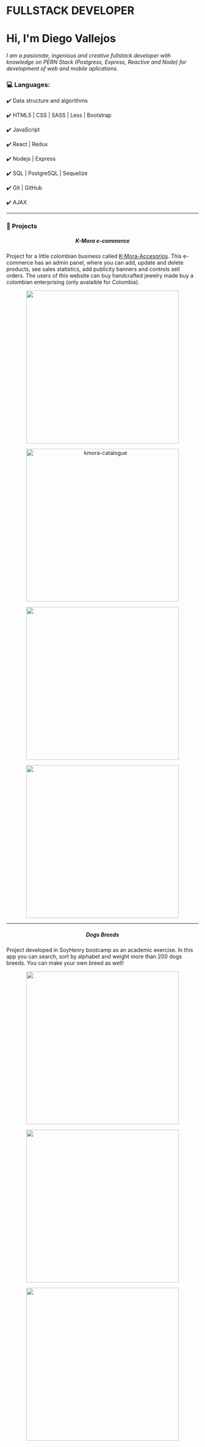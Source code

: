 # FULLSTACK DEVELOPER

# Hi, I'm Diego Vallejos

_I am a pasionate, ingenious and creative fullstack developer with knowledge on PERN Stack (Postgress, Express, Reactive and Node) for development of web and mobile aplications._

### :computer: Languages:
:heavy_check_mark: Data structure and algorithms

:heavy_check_mark: HTML5 | CSS | SASS | Less | Bootstrap

:heavy_check_mark: JavaScript

:heavy_check_mark: React | Redux 

:heavy_check_mark: Nodejs | Express

:heavy_check_mark: SQL | PostgreSQL | Sequelize

:heavy_check_mark: Git | GitHub

:heavy_check_mark: AJAX

<hr />

### :pushpin: Projects

<h5 align="center" font-size="20px">K-Mora e-commerce</h5>

<p>Project for a little colombian business called <a href='https://www.instagram.com/k.mora_accesorios/'>K-Mora-Accesorios</a>.  This e-commerce has an admin panel, where you can add, update and delete products, see sales statistics, add publicity banners and controls sell orders.  The users of this website can buy handcrafted jewelry made buy a colombian enterprising (only avalaible for Colombia).</p>

<p align="center"><img src="https://i.ibb.co/yyksgWs/kmora-home.png" width="400" /></p>
<p align="center"><img src="https://i.ibb.co/j8KDyJM/kmora-catalogue.png" alt="kmora-catalogue" width="400" /></p>
<p align="center"><img src="https://i.ibb.co/fQfxS7M/kmora-cart.png" width="400" /></p>
<p align="center"><img src="https://i.ibb.co/4WgK9yF/kmora-admin-products.png" width="400" /></p>

<hr />

<h5 align="center">Dogs Breeds</h5>

<p>Project developed in SoyHenry bootcamp as an academic exercise.  In this app you can search, sort by alphabet and weight more than 200 dogs breeds.  You can make your own breed as well!</p>

<p align="center"><img src="https://i.ibb.co/bQXkXK3/Landing-Page.png" width="400" /></p>
<p align="center"><img src="https://i.ibb.co/FqYJtLN/Home.png" width="400" /></p>
<p align="center"><img src="https://i.ibb.co/2M2F7dt/DogsCArd.png" width="400" /></p>
